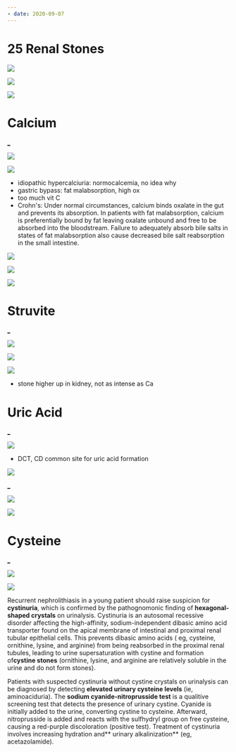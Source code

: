 ```yaml
---
- date: 2020-09-07
---
```


# 25 Renal Stones

<!-- types of renal stones and overall symptoms -->

![](https://photos.thisispiggy.com/file/wikiFiles/O5VjTDR.jpg)

![](https://photos.thisispiggy.com/file/wikiFiles/iTEpqLc.jpg)

<!-- renal stone risks -->

![](https://photos.thisispiggy.com/file/wikiFiles/TUuSHl4.jpg)

# Calcium

[_]()

![](https://photos.thisispiggy.com/file/wikiFiles/jb6bnYr.jpg)

![](https://photos.thisispiggy.com/file/wikiFiles/Z9J4uUN.jpg)

- idiopathic hypercalciuria: normocalcemia, no idea why
- gastric bypass: fat malabsorption, high ox
- too much vit C
- Crohn's: Under normal circumstances, calcium binds oxalate in the gut and prevents its absorption.  In patients with fat malabsorption, calcium is preferentially bound by fat leaving oxalate unbound and free to be absorbed into the bloodstream.  Failure to adequately absorb bile salts in states of fat malabsorption also cause decreased bile salt reabsorption in the small intestine.

<!-- Na and Ca stones -->

![](https://photos.thisispiggy.com/file/wikiFiles/CTHgB4f.jpg)

![](https://photos.thisispiggy.com/file/wikiFiles/o82CPqX.jpg)

<!-- Ca stone treatment -->

![](https://photos.thisispiggy.com/file/wikiFiles/lJ8a4aN.jpg)

# Struvite

[_]()

![](https://photos.thisispiggy.com/file/wikiFiles/qOvZSfn.jpg)

![](https://photos.thisispiggy.com/file/wikiFiles/fV1GIvc.jpg)

<!-- struvite stones symptoms and treatment -->

![](https://photos.thisispiggy.com/file/wikiFiles/Pk95zDx.jpg)

- stone higher up in kidney, not as intense as Ca

# Uric Acid

[_]()

![](https://photos.thisispiggy.com/file/wikiFiles/2timll2.jpg)

- DCT, CD common site for uric acid formation

<!-- uric acid stones risks, symptoms, treatment -->

![](https://photos.thisispiggy.com/file/wikiFiles/Ir4zaSg.jpg)

[_]()

![](https://photos.thisispiggy.com/file/wikiFiles/B8GZsMw.jpg)

![](https://photos.thisispiggy.com/file/wikiFiles/yEPOD0Y.jpg)

# Cysteine

[_]()

![](https://photos.thisispiggy.com/file/wikiFiles/8Vkw6Oe.jpg)

![](https://photos.thisispiggy.com/file/wikiFiles/qBCtL5f.jpg)

Recurrent nephrolithiasis in a young patient should raise suspicion for **cystinuria**, which is confirmed by the pathognomonic finding of **hexagonal-shaped crystals** on urinalysis.  Cystinuria is an autosomal recessive disorder affecting the high-affinity, sodium-independent dibasic amino acid transporter found on the apical membrane of intestinal and proximal renal tubular epithelial cells.  This prevents dibasic amino acids ( eg, cysteine, ornithine, lysine, and arginine) from being reabsorbed in the proximal renal tubules, leading to urine supersaturation with cystine and formation of**cystine stones** (ornithine, lysine, and arginine are relatively soluble in the urine and do not form stones).

Patients with suspected cystinuria without cystine crystals on urinalysis can be diagnosed by detecting **elevated urinary cysteine levels** (ie, aminoaciduria).  The **sodium cyanide-nitroprusside test** is a qualitive screening test that detects the presence of urinary cystine.  Cyanide is initially added to the urine, converting cystine to cysteine.  Afterward, nitroprusside is added and reacts with the sulfhydryl group on free cysteine, causing a red-purple discoloration (positive test).  Treatment of cystinuria involves increasing hydration and\*\* urinary alkalinization\*\* (eg, acetazolamide).
